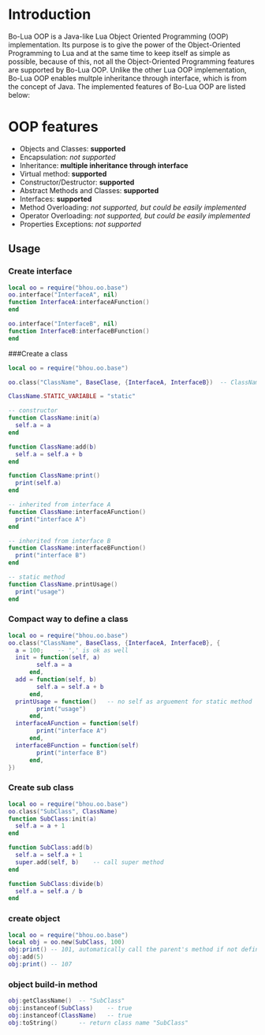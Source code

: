 Introduction
============

Bo-Lua OOP is a Java-like Lua Object Oriented Programming (OOP) implementation. 
Its purpose is to give the power of the Object-Oriented Programming to Lua and at the same time 
to keep itself as simple as possible, because of this, not all the Object-Oriented Programming features 
are supported by Bo-Lua OOP. Unlike the other Lua OOP implementation, Bo-Lua OOP enables multple 
inheritance through interface, which is from the concept of Java. The implemented features of Bo-Lua 
OOP are listed below:

OOP features
============

- Objects and Classes: **supported**
- Encapsulation: *not supported*
- Inheritance: **multiple inheritance through interface**
- Virtual method: **supported**
- Constructor/Destructor: **supported**
- Abstract Methods and Classes: **supported**
- Interfaces: **supported**
- Method Overloading: *not supported, but could be easily implemented*
- Operator Overloading: *not supported, but could be easily implemented*
- Properties Exceptions: *not supported*

Usage
-----------
### Create interface
`````lua
local oo = require("bhou.oo.base")
oo.interface("InterfaceA", nil)
function InterfaceA:interfaceAFunction()
end

oo.interface("InterfaceB", nil)
function InterfaceB:interfaceBFunction()
end
`````

###Create a class

`````lua
local oo = require("bhou.oo.base")

oo.class("ClassName", BaseClase, {InterfaceA, InterfaceB})  -- ClassName is automatically registered as global variable

ClassName.STATIC_VARIABLE = "static"

-- constructor
function ClassName:init(a)
  self.a = a
end

function ClassName:add(b)
  self.a = self.a + b
end

function ClassName:print()
  print(self.a)
end

-- inherited from interface A
function ClassName:interfaceAFunction()
  print("interface A")
end

-- inherited from interface B
function ClassName:interfaceBFunction()
  print("interface B")
end

-- static method
function ClassName.printUsage()  
  print("usage")
end
`````
### Compact way to define a class
`````lua
local oo = require("bhou.oo.base")
oo.class("ClassName", BaseClass, {InterfaceA, InterfaceB}, {
  a = 100;    -- ',' is ok as well
  init = function(self, a)
        self.a = a
      end,
  add = function(self, b)
        self.a = self.a + b
      end,
  printUsage = function()   -- no self as arguement for static method
        print("usage")
      end,
  interfaceAFunction = function(self)
        print("interface A")
      end,
  interfaceBFunction = function(self)
        print("interface B")
      end,
})
`````
### Create sub class
`````lua
local oo = require("bhou.oo.base")
oo.class("SubClass", ClassName)
function SubClass:init(a)
  self.a = a + 1
end

function SubClass:add(b)
  self.a = self.a + 1
  super.add(self, b)    -- call super method
end

function SubClass:divide(b)
  self.a = self.a / b
end
`````

### create object
`````lua
local oo = require("bhou.oo.base")
local obj = oo.new(SubClass, 100)
obj:print() -- 101, automatically call the parent's method if not defined in subclass
obj:add(5)
obj:print() -- 107
`````
### object build-in method
`````lua
obj:getClassName()  -- "SubClass"
obj:instanceof(SubClass)    -- true
obj:instanceof(ClassName)   -- true
obj:toString()      -- return class name "SubClass"
`````
